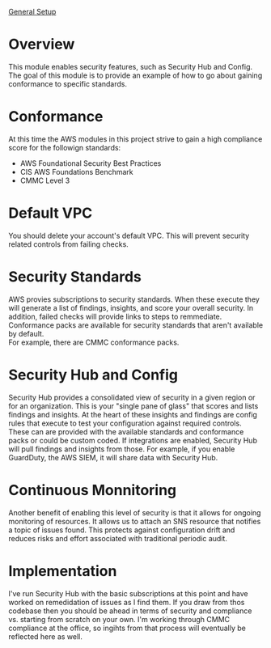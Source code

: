 [General Setup](../README.md)

# Overview

This module enables security features, such as Security Hub and Config.  The goal 
of this module is to provide an example of how to go about gaining conformance to
specific standards.

# Conformance

At this time the AWS modules in this project strive to gain a high compliance 
score for the followign standards:

* AWS Foundational Security Best Practices
* CIS AWS Foundations Benchmark
* CMMC Level 3

# Default VPC

You should delete your account's default VPC.  This will prevent security related
controls from failing checks.

# Security Standards

AWS provies subscriptions to security standards.  When these execute they will 
generate a list of findings, insights, and score your overall security.  In 
addition, failed checks will provide links to steps to remmediate.  Conformance
packs are available for security standards that aren't available by default.  
For example, there are CMMC conformance packs.

# Security Hub and Config

Security Hub provides a consolidated view of security in a given region or for
an organization.  This is your "single pane of glass" that scores and lists
findings and insights.  At the heart of these insights and findings are config
rules that execute to test your configuration against required controls.  These
can are provided with the available standards and conformance packs or could be
custom coded.  If integrations are enabled, Security Hub will pull findings and
insights from those.  For example, if you enable GuardDuty, the AWS SIEM, it 
will share data with Security Hub.

# Continuous Monnitoring

Another benefit of enabling this level of security is that it allows for ongoing
monitoring of resources.  It allows us to attach an SNS resource that notifies
a topic of issues found.  This protects against configuration drift and reduces
risks and effort associated with traditional periodic audit.

# Implementation

I've run Security Hub with the basic subscriptions at this point and have worked
on remedidation of issues as I find them.  If you draw from thos codebase then
you should be ahead in terms of security and compliance vs. starting from scratch
on your own.  I'm working through CMMC compliance at the office, so ingihts from
that process will eventually be reflected here as well.